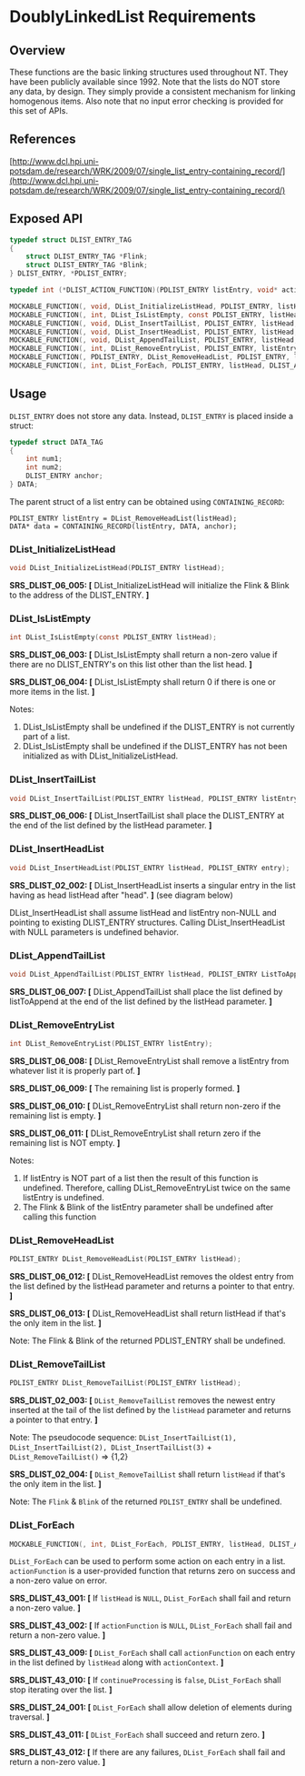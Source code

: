DoublyLinkedList Requirements
================

## Overview

These functions are the basic linking structures used throughout NT.
They have been publicly available since 1992.
Note that the lists do NOT store any data, by design.
They simply provide a consistent mechanism for linking homogenous items. Also note that no input error checking is provided for this set of APIs.

## References

[http://www.dcl.hpi.uni-potsdam.de/research/WRK/2009/07/single_list_entry-containing_record/](http://www.dcl.hpi.uni-potsdam.de/research/WRK/2009/07/single_list_entry-containing_record/)

## Exposed API
```c
typedef struct DLIST_ENTRY_TAG
{
    struct DLIST_ENTRY_TAG *Flink;
    struct DLIST_ENTRY_TAG *Blink;
} DLIST_ENTRY, *PDLIST_ENTRY;

typedef int (*DLIST_ACTION_FUNCTION)(PDLIST_ENTRY listEntry, void* actionContext, bool* continueProcessing);

MOCKABLE_FUNCTION(, void, DList_InitializeListHead, PDLIST_ENTRY, listHead);
MOCKABLE_FUNCTION(, int, DList_IsListEmpty, const PDLIST_ENTRY, listHead);
MOCKABLE_FUNCTION(, void, DList_InsertTailList, PDLIST_ENTRY, listHead, PDLIST_ENTRY, listEntry);
MOCKABLE_FUNCTION(, void, DList_InsertHeadList, PDLIST_ENTRY, listHead, PDLIST_ENTRY, listEntry);
MOCKABLE_FUNCTION(, void, DList_AppendTailList, PDLIST_ENTRY, listHead, PDLIST_ENTRY, ListToAppend);
MOCKABLE_FUNCTION(, int, DList_RemoveEntryList, PDLIST_ENTRY, listEntry);
MOCKABLE_FUNCTION(, PDLIST_ENTRY, DList_RemoveHeadList, PDLIST_ENTRY, listHead);
MOCKABLE_FUNCTION(, int, DList_ForEach, PDLIST_ENTRY, listHead, DLIST_ACTION_FUNCTION, actionFunction, void*, actionContext);
```

## Usage

`DLIST_ENTRY` does not store any data. Instead, `DLIST_ENTRY` is placed inside a struct:

```c
typedef struct DATA_TAG
{
    int num1;
    int num2;
    DLIST_ENTRY anchor;
} DATA;
```

The parent struct of a list entry can be obtained using `CONTAINING_RECORD`:

```
PDLIST_ENTRY listEntry = DList_RemoveHeadList(listHead);
DATA* data = CONTAINING_RECORD(listEntry, DATA, anchor);
```

### DList_InitializeListHead
```c
void DList_InitializeListHead(PDLIST_ENTRY listHead);
```
**SRS_DLIST_06_005: [** DList_InitializeListHead will initialize the Flink & Blink to the address of the DLIST_ENTRY. **]**

### DList_IsListEmpty
```c
int DList_IsListEmpty(const PDLIST_ENTRY listHead);
```

**SRS_DLIST_06_003: [** DList_IsListEmpty shall return a non-zero value if there are no DLIST_ENTRY's on this list other than the list head. **]**

**SRS_DLIST_06_004: [** DList_IsListEmpty shall return 0 if there is one or more items in the list. **]**

Notes:
1.	DList_IsListEmpty shall be undefined if the DLIST_ENTRY is not currently part of a list.
2.	DList_IsListEmpty shall be undefined if the DLIST_ENTRY has not been initialized as with DList_InitializeListHead.

### DList_InsertTailList
```c
void DList_InsertTailList(PDLIST_ENTRY listHead, PDLIST_ENTRY listEntry);
```

**SRS_DLIST_06_006: [** DList_InsertTailList shall place the DLIST_ENTRY at the end of the list defined by the listHead parameter. **]**

### DList_InsertHeadList
```c
void DList_InsertHeadList(PDLIST_ENTRY listHead, PDLIST_ENTRY entry);
```

**SRS_DLIST_02_002: [** DList_InsertHeadList inserts a singular entry in the list having as head listHead after "head". **]** (see diagram below)

DList_InsertHeadList shall assume listHead and listEntry non-NULL and pointing to existing DLIST_ENTRY structures. Calling DList_InsertHeadList with NULL parameters is undefined behavior.

### DList_AppendTailList
```c
void DList_AppendTailList(PDLIST_ENTRY listHead, PDLIST_ENTRY ListToAppend);
```

**SRS_DLIST_06_007: [** DList_AppendTailList shall place the list defined by listToAppend at the end of the list defined by the listHead parameter. **]**

### DList_RemoveEntryList
```c
int DList_RemoveEntryList(PDLIST_ENTRY listEntry);
```

**SRS_DLIST_06_008: [** DList_RemoveEntryList shall remove a listEntry from whatever list it is properly part of. **]**

**SRS_DLIST_06_009: [** The remaining list is properly formed. **]**

**SRS_DLIST_06_010: [** DList_RemoveEntryList shall return non-zero if the remaining list is empty. **]**

**SRS_DLIST_06_011: [** DList_RemoveEntryList shall return zero if the remaining list is NOT empty. **]**

Notes:
1.	If listEntry is NOT part of a list then the result of this function is undefined. Therefore, calling DList_RemoveEntryList twice on the same listEntry is undefined.
2.	The Flink & Blink of the listEntry parameter shall be undefined after calling this function

### DList_RemoveHeadList
```c
PDLIST_ENTRY DList_RemoveHeadList(PDLIST_ENTRY listHead);
```

**SRS_DLIST_06_012: [** DList_RemoveHeadList removes the oldest entry from the list defined by the listHead parameter and returns a pointer to that entry. **]**

**SRS_DLIST_06_013: [** DList_RemoveHeadList shall return listHead if that's the only item in the list. **]**

Note: The Flink & Blink of the returned PDLIST_ENTRY shall be undefined.

### DList_RemoveTailList
```c
PDLIST_ENTRY DList_RemoveTailList(PDLIST_ENTRY listHead);
```

**SRS_DLIST_02_003: [** `DList_RemoveTailList` removes the newest entry inserted at the tail of the list defined by the `listHead` parameter and returns a pointer to that entry. **]**

Note: The pseudocode sequence: `DList_InsertTailList(1), DList_InsertTailList(2), DList_InsertTailList(3)` + `DList_RemoveTailList()` => {1,2}

**SRS_DLIST_02_004: [** `DList_RemoveTailList` shall return `listHead` if that's the only item in the list. **]**

Note: The `Flink` & `Blink` of the returned `PDLIST_ENTRY` shall be undefined.

### DList_ForEach
```c
MOCKABLE_FUNCTION(, int, DList_ForEach, PDLIST_ENTRY, listHead, DLIST_ACTION_FUNCTION, actionFunction, void*, actionContext);
```
`DList_ForEach` can be used to perform some action on each entry in a list. `actionFunction` is a user-provided function that returns zero on success and a non-zero value on error.

**SRS_DLIST_43_001: [** If `listHead` is `NULL`, `DList_ForEach` shall fail and return a non-zero value. **]**

**SRS_DLIST_43_002: [** If `actionFunction` is `NULL`, `DList_ForEach` shall fail and return a non-zero value. **]**

**SRS_DLIST_43_009: [** `DList_ForEach` shall call `actionFunction` on each entry in the list defined by `listHead` along with `actionContext`. **]**

**SRS_DLIST_43_010: [** If `continueProcessing` is `false`, `DList_ForEach` shall stop iterating over the list. **]**

**SRS_DLIST_24_001: [** `DList_ForEach` shall allow deletion of elements during traversal. **]**

**SRS_DLIST_43_011: [** `DList_ForEach` shall succeed and return zero. **]**

**SRS_DLIST_43_012: [** If there are any failures, `DList_ForEach` shall fail and return a non-zero value. **]**
